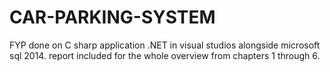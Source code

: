 # CAR-PARKING-SYSTEM
FYP done on C sharp application .NET in visual studios alongside microsoft sql 2014. report included for the whole overview from chapters 1 through 6.
